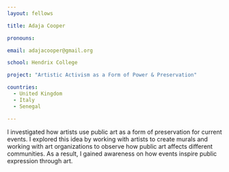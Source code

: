 ```yaml
---
layout: fellows

title: Adaja Cooper

pronouns: 

email: adajacooper@gmail.org

school: Hendrix College

project: "Artistic Activism as a Form of Power & Preservation"

countries:
  - United Kingdom
  - Italy
  - Senegal

---
```


I investigated how artists use public art as a form of preservation for current events. I explored this idea by working with artists to create murals and working with art organizations to observe how public art affects different communities. As a result, I gained awareness on how events inspire public expression through art.
